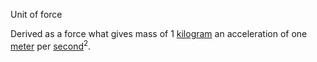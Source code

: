 Unit of force

Derived as a force what gives mass of 1 [kilogram](crate::si::base_units::KiloGram) an acceleration
of one [meter](crate::si::base_units::Meter) per [second](crate::si::base_units::Second)<sup>2</sup>.